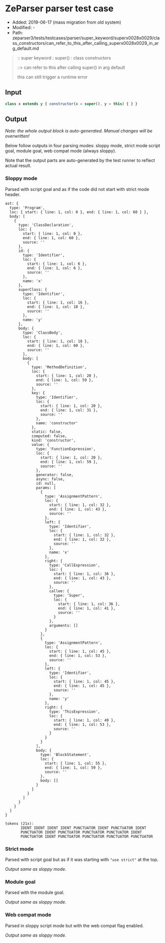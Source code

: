 # ZeParser parser test case

- Added: 2019-06-17 (mass migration from old system)
- Modified: -
- Path: zeparser3/tests/testcases/parser/super_keyword/superx0028x0029/class_constructors/can_refer_to_this_after_calling_superx0028x0029_in_arg_default.md

> :: super keyword : super() : class constructors
>
> ::> can refer to this after calling super() in arg default
>
> this can still trigger a runtime error

## Input

`````js
class x extends y { constructor(x = super(), y = this) { } }
`````

## Output

_Note: the whole output block is auto-generated. Manual changes will be overwritten!_

Below follow outputs in four parsing modes: sloppy mode, strict mode script goal, module goal, web compat mode (always sloppy).

Note that the output parts are auto-generated by the test runner to reflect actual result.

### Sloppy mode

Parsed with script goal and as if the code did not start with strict mode header.

`````
ast: {
  type: 'Program',
  loc: { start: { line: 1, col: 0 }, end: { line: 1, col: 60 } },
  body: [
    {
      type: 'ClassDeclaration',
      loc: {
        start: { line: 1, col: 0 },
        end: { line: 1, col: 60 },
        source: ''
      },
      id: {
        type: 'Identifier',
        loc: {
          start: { line: 1, col: 6 },
          end: { line: 1, col: 6 },
          source: ''
        },
        name: 'x'
      },
      superClass: {
        type: 'Identifier',
        loc: {
          start: { line: 1, col: 16 },
          end: { line: 1, col: 18 },
          source: ''
        },
        name: 'y'
      },
      body: {
        type: 'ClassBody',
        loc: {
          start: { line: 1, col: 18 },
          end: { line: 1, col: 60 },
          source: ''
        },
        body: [
          {
            type: 'MethodDefinition',
            loc: {
              start: { line: 1, col: 20 },
              end: { line: 1, col: 59 },
              source: ''
            },
            key: {
              type: 'Identifier',
              loc: {
                start: { line: 1, col: 20 },
                end: { line: 1, col: 31 },
                source: ''
              },
              name: 'constructor'
            },
            static: false,
            computed: false,
            kind: 'constructor',
            value: {
              type: 'FunctionExpression',
              loc: {
                start: { line: 1, col: 20 },
                end: { line: 1, col: 59 },
                source: ''
              },
              generator: false,
              async: false,
              id: null,
              params: [
                {
                  type: 'AssignmentPattern',
                  loc: {
                    start: { line: 1, col: 32 },
                    end: { line: 1, col: 43 },
                    source: ''
                  },
                  left: {
                    type: 'Identifier',
                    loc: {
                      start: { line: 1, col: 32 },
                      end: { line: 1, col: 32 },
                      source: ''
                    },
                    name: 'x'
                  },
                  right: {
                    type: 'CallExpression',
                    loc: {
                      start: { line: 1, col: 36 },
                      end: { line: 1, col: 43 },
                      source: ''
                    },
                    callee: {
                      type: 'Super',
                      loc: {
                        start: { line: 1, col: 36 },
                        end: { line: 1, col: 41 },
                        source: ''
                      }
                    },
                    arguments: []
                  }
                },
                {
                  type: 'AssignmentPattern',
                  loc: {
                    start: { line: 1, col: 45 },
                    end: { line: 1, col: 53 },
                    source: ''
                  },
                  left: {
                    type: 'Identifier',
                    loc: {
                      start: { line: 1, col: 45 },
                      end: { line: 1, col: 45 },
                      source: ''
                    },
                    name: 'y'
                  },
                  right: {
                    type: 'ThisExpression',
                    loc: {
                      start: { line: 1, col: 49 },
                      end: { line: 1, col: 53 },
                      source: ''
                    }
                  }
                }
              ],
              body: {
                type: 'BlockStatement',
                loc: {
                  start: { line: 1, col: 55 },
                  end: { line: 1, col: 59 },
                  source: ''
                },
                body: []
              }
            }
          }
        ]
      }
    }
  ]
}

tokens (21x):
       IDENT IDENT IDENT IDENT PUNCTUATOR IDENT PUNCTUATOR IDENT
       PUNCTUATOR IDENT PUNCTUATOR PUNCTUATOR PUNCTUATOR IDENT
       PUNCTUATOR IDENT PUNCTUATOR PUNCTUATOR PUNCTUATOR PUNCTUATOR
`````

### Strict mode

Parsed with script goal but as if it was starting with `"use strict"` at the top.

_Output same as sloppy mode._

### Module goal

Parsed with the module goal.

_Output same as sloppy mode._

### Web compat mode

Parsed in sloppy script mode but with the web compat flag enabled.

_Output same as sloppy mode._
